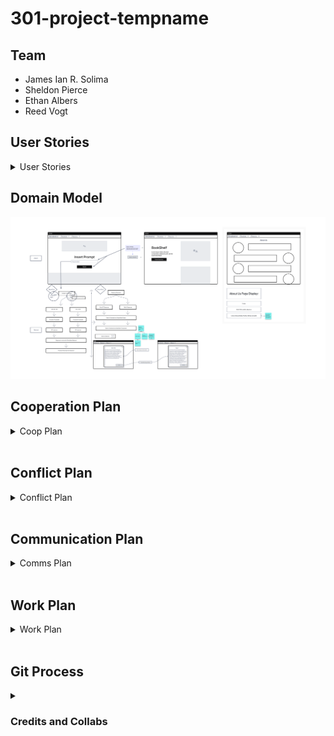 # 301-project-tempname

## Team

- James Ian R. Solima
- Sheldon Pierce
- Ethan Albers
- Reed Vogt

## User Stories

<details closed> <summary> User Stories </summary>

As a user I want to see an easy to navigate website so that I can find out what I need to do and where to go

As a user I want to be able to create books for my child that are customized to a story that they can help create and will love

As a user I want there to be visuals in the stories so that me and my child can have visual stimulation 

As a user I want to be able to edit the books that I created and delete the ones I don't like so that I have a customized bookshelf

As a user I want to be able to only see my books and not let other users see my books so that I can have privacy

</details>

## Domain Model

![WRRC v1.0](storybook-ai-front-end/assets/wrrc.png)


## Cooperation Plan

<details closed> <summary> Coop Plan </summary>


- What are the key strengths of each person on the team?

James: Adaptable, pretty knowledgeable with the basics of MERN, 

Sheldon: Beautifying site, UI/UX, Layout, Chakra UI, Front End, Authentication and Sign up

Reed: Committed to the grind

Ethan: Back End, Express, APIs

- How can you best utilize these strengths in the execution of your project?

We can assign roles of the development process to teammates based on their strengths to divide and conquer this application.

- In which professional competencies do you each want to develop greater strength?

We all want to grow as developers and learn how to implement these new tools in our project, including using openAI's APIs, creating newsletters, creating a beautiful UI

- Knowing that every person in your team needs to understand all aspects of the project, how do you plan to approach the day-to-day work?

We will have daily stand ups, and try to get as much done as possible. We have a trello board with the tasks needed to complete this application and will complete tasks on the board in a timely manner.

</details>
<br/>

## Conflict Plan

<details closed>
<summary>Conflict Plan</summary>


- What will be your group’s process to resolve conflict, when it arises?

Open communication and if problems arise, we will bring it up to the higher ups.

- What will your team do if one person is taking over the project and not letting the other members contribute?

Clearly communicate if we see an issue with someone taking over the project or doing more and not letting others contribute. 

- How will you approach each other and the challenges of the project knowing that it is impossible for all members to be at the exact same place in understanding and skill level?

We will discuss issues and go over code during our daily standups.

- How will you raise concerns to members who are not adequately contributing?

Communicate to them, and if they cannot contribute then try to find a time that they can.

- How and when will you escalate the conflict if your resolution attempts are unsuccessful?

We will contact the instructors if we cannot resolve conflicts.

</details>
<br/>

## Communication Plan

<details closed>
<summary> Comms Plan </summary>


- What hours will you be available to communicate?

M-F 9-5pm, Afterhours and weekends usually.

- What platforms will you use to communicate (ie. Slack, phone …)?

We will be using Slack and Remo

- How often will you take breaks?

As often as needed.

- What is your plan if you start to fall behind?

Cut out extra features and code that is not necessary for the app to work.

- How will you communicate after hours and on the weekend?

Through Slack and Remo

- What is your strategy for ensuring everyone’s voice is heard?

We will try to meet in the morning for a daily stand up and discussion.

- How will you ensure that you are creating a safe environment where everyone feels comfortable speaking up?

During daily standups, we will go around the table to see if anyone has any input or discussions.

</details>
<br/>

## Work Plan

<details closed>
<summary> Work Plan </summary>


- How you will identify tasks, assign tasks, know when they are complete, and manage work in general?

We will be using a trello board

- What project management tool will be used?

Trello

</details>
<br/>


## Git Process

<details closed>
<summary> </summary>


- What components of your project will live on GitHub?

The Front and back end

- How will you share the repository with your teammates?

We will all be collaborators on the repo

- What is your Git flow?

branch out to own branches, edit code, ACP, then merge after discussion.

- Will you be using a PR review workflow? If so, consider:

We will merge pull request changes to a features branch before merging into main

- How many people must review a PR?

One other teammate will be fine.

- Who merges PRs?

Reviewer and pusher.

- How often will you merge?

Try to merge at least once every other hour.

- How will you communicate that it’s time to merge?

We will communicate through slack and remo if pair programming

</details>


### Credits and Collabs